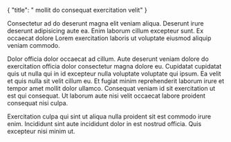 {
  "title": " mollit do consequat exercitation velit"
}

Consectetur ad do deserunt magna elit veniam aliqua. Deserunt irure deserunt adipisicing aute ea. Enim laborum cillum excepteur sunt. Ex occaecat dolore Lorem exercitation laboris ut voluptate eiusmod aliquip veniam commodo.

Dolor officia dolor occaecat ad cillum. Aute deserunt veniam dolore do exercitation officia dolor consectetur magna dolore eu. Cupidatat cupidatat quis ut nulla qui in id excepteur nulla voluptate voluptate qui ipsum. Ea velit et quis nulla sit velit cillum eu. Et fugiat minim reprehenderit laborum irure et tempor amet mollit dolor ullamco. Consequat veniam id sit exercitation ut est qui consequat. Ut laborum aute nisi velit occaecat labore proident consequat nisi culpa.

Exercitation culpa qui sint ut aliqua nulla proident sit est commodo irure enim. Incididunt sint aute incididunt dolor in est nostrud officia. Quis excepteur nisi minim ut.
